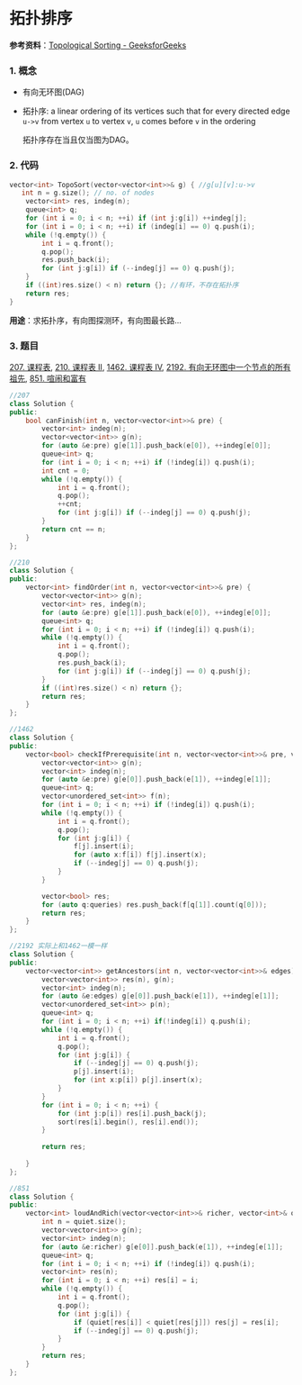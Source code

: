 # 拓扑排序

**参考资料**：[Topological Sorting - GeeksforGeeks](https://www.geeksforgeeks.org/topological-sorting/)

### 1. 概念

- 有向无环图(DAG)

- 拓扑序: a linear ordering of its vertices such that for every directed edge `u->v` from vertex `u` to vertex `v`, `u` comes before `v` in the ordering

  拓扑序存在当且仅当图为DAG。

### 2. 代码

```cpp
vector<int> TopoSort(vector<vector<int>>& g) { //g[u][v]:u->v
   int n = g.size(); // no. of nodes
    vector<int> res, indeg(n);
    queue<int> q;
    for (int i = 0; i < n; ++i) if (int j:g[i]) ++indeg[j];
    for (int i = 0; i < n; ++i) if (indeg[i] == 0) q.push(i);
    while (!q.empty()) {
        int i = q.front();
        q.pop();
        res.push_back(i);
        for (int j:g[i]) if (--indeg[j] == 0) q.push(j);
    }
    if ((int)res.size() < n) return {}; //有环，不存在拓扑序
    return res;
}
```

**用途**：求拓扑序，有向图探测环，有向图最长路...



### 3. 题目

[207. 课程表](https://leetcode.cn/problems/course-schedule/), [210. 课程表 II](https://leetcode.cn/problems/course-schedule-ii/), [1462. 课程表 IV](https://leetcode.cn/problems/course-schedule-iv/), [2192. 有向无环图中一个节点的所有祖先](https://leetcode.cn/problems/all-ancestors-of-a-node-in-a-directed-acyclic-graph/), [851. 喧闹和富有](https://leetcode.cn/problems/loud-and-rich/)

```cpp
//207
class Solution {
public:
    bool canFinish(int n, vector<vector<int>>& pre) {
        vector<int> indeg(n);
        vector<vector<int>> g(n);
        for (auto &e:pre) g[e[1]].push_back(e[0]), ++indeg[e[0]];
        queue<int> q;
        for (int i = 0; i < n; ++i) if (!indeg[i]) q.push(i);
        int cnt = 0;
        while (!q.empty()) {
            int i = q.front();
            q.pop();
            ++cnt;
            for (int j:g[i]) if (--indeg[j] == 0) q.push(j);
        }
        return cnt == n;
    }
};
```

```cpp
//210
class Solution {
public:
    vector<int> findOrder(int n, vector<vector<int>>& pre) {
        vector<vector<int>> g(n);
        vector<int> res, indeg(n);
        for (auto &e:pre) g[e[1]].push_back(e[0]), ++indeg[e[0]];
        queue<int> q;
        for (int i = 0; i < n; ++i) if (!indeg[i]) q.push(i);
        while (!q.empty()) {
            int i = q.front();
            q.pop();
            res.push_back(i);
            for (int j:g[i]) if (--indeg[j] == 0) q.push(j);
        }
        if ((int)res.size() < n) return {};
        return res;
    }
};
```

```cpp
//1462
class Solution {
public:
    vector<bool> checkIfPrerequisite(int n, vector<vector<int>>& pre, vector<vector<int>>& queries) {
        vector<vector<int>> g(n);
        vector<int> indeg(n);
        for (auto &e:pre) g[e[0]].push_back(e[1]), ++indeg[e[1]];
        queue<int> q;
        vector<unordered_set<int>> f(n);
        for (int i = 0; i < n; ++i) if (!indeg[i]) q.push(i);
        while (!q.empty()) {
            int i = q.front();
            q.pop();
            for (int j:g[i]) {
                f[j].insert(i);
                for (auto x:f[i]) f[j].insert(x);
                if (--indeg[j] == 0) q.push(j);
            }
        }

        vector<bool> res;
        for (auto q:queries) res.push_back(f[q[1]].count(q[0]));
        return res;
    }
};
```

```cpp
//2192 实际上和1462一模一样
class Solution {
public:
    vector<vector<int>> getAncestors(int n, vector<vector<int>>& edges) {
        vector<vector<int>> res(n), g(n);
        vector<int> indeg(n);
        for (auto &e:edges) g[e[0]].push_back(e[1]), ++indeg[e[1]];
        vector<unordered_set<int>> p(n);
        queue<int> q;
        for (int i = 0; i < n; ++i) if(!indeg[i]) q.push(i);
        while (!q.empty()) {
            int i = q.front();
            q.pop();
            for (int j:g[i]) {
                if (--indeg[j] == 0) q.push(j);
                p[j].insert(i);
                for (int x:p[i]) p[j].insert(x);
            }
        }
        for (int i = 0; i < n; ++i) {
            for (int j:p[i]) res[i].push_back(j);
            sort(res[i].begin(), res[i].end());
        }
        
        return res;
        
    }
};
```

```cpp
//851
class Solution {
public:
    vector<int> loudAndRich(vector<vector<int>>& richer, vector<int>& quiet) {
        int n = quiet.size();
        vector<vector<int>> g(n);
        vector<int> indeg(n);
        for (auto &e:richer) g[e[0]].push_back(e[1]), ++indeg[e[1]];
        queue<int> q;
        for (int i = 0; i < n; ++i) if (!indeg[i]) q.push(i);
        vector<int> res(n);
        for (int i = 0; i < n; ++i) res[i] = i;
        while (!q.empty()) {
            int i = q.front();
            q.pop();
            for (int j:g[i]) {
                if (quiet[res[i]] < quiet[res[j]]) res[j] = res[i];
                if (--indeg[j] == 0) q.push(j);
            }
        }
        return res;
    }
};
```

